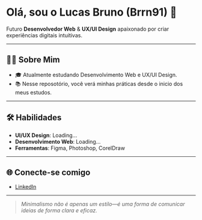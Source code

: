# Olá, sou o Lucas Bruno (Brrn91) 👋

Futuro **Desenvolvedor Web** & **UX/UI Design** apaixonado por criar experiências digitais intuitivas.

---

## 👨‍💻 Sobre Mim
- 🎓 Atualmente estudando Desenvolvimento Web e UX/UI Design.
- 📚 Nesse reposotório, você verá minhas práticas desde o inicio dos meus estudos.

---

## 🛠️ Habilidades
- **UI/UX Design**: Loading...
- **Desenvolvimento Web**: Loading...
- **Ferramentas**: Figma, Photoshop, CorelDraw

---

## 🌐 Conecte-se comigo
- [LinkedIn](https://www.linkedin.com/in/lcsbrn/)

---

> *Minimalismo não é apenas um estilo—é uma forma de comunicar ideias de forma clara e eficaz.*